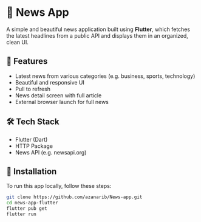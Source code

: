 # 📰 News App

A simple and beautiful news application built using **Flutter**, which fetches the latest headlines from a public API and displays them in an organized, clean UI.

## 🚀 Features

- Latest news from various categories (e.g. business, sports, technology)
- Beautiful and responsive UI
- Pull to refresh
- News detail screen with full article
- External browser launch for full news

## 🛠️ Tech Stack

- Flutter (Dart)
- HTTP Package
- News API (e.g. newsapi.org)

## 🔧 Installation

To run this app locally, follow these steps:

```bash
git clone https://github.com/azanarib/News-app.git
cd news-app-flutter
flutter pub get
flutter run

